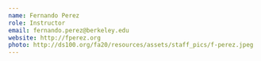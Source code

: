 ```yaml
---
name: Fernando Perez
role: Instructor
email: fernando.perez@berkeley.edu
website: http://fperez.org
photo: http://ds100.org/fa20/resources/assets/staff_pics/f-perez.jpeg
---
```


